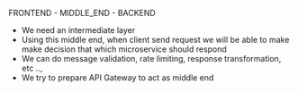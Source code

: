 FRONTEND - MIDDLE_END - BACKEND
  
   - We need an intermediate layer 
   - Using this middle end, when client send request we will be able to make make decision that which microservice should respond
   - We can do message validation, rate limiting, response transformation, etc ..,
   - We try to prepare API Gateway to act as middle end